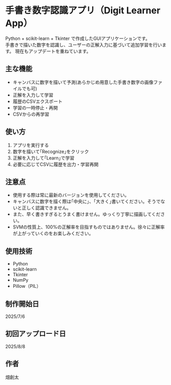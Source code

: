 # 手書き数字認識アプリ（Digit Learner App）

Python + scikit-learn + Tkinter で作成したGUIアプリケーションです。  
手書きで描いた数字を認識し、ユーザーの正解入力に基づいて追加学習を行います。
現在もアップデートを重ねています。

## 主な機能
- キャンバスに数字を描いて予測(あらかじめ用意した手書き数字の画像ファイルでも可)
- 正解を入力して学習
- 履歴のCSVエクスポート
- 学習の一時停止・再開
- CSVからの再学習

## 使い方
1. アプリを実行する
2. 数字を描いて｢Recognize｣をクリック
3. 正解を入力して｢Learn｣で学習
4. 必要に応じてCSVに履歴を出力・学習再開

## 注意点
- 使用する際は常に最新のバージョンを使用してください。
- キャンバスに数字を描く際は｢中央に｣、｢大きく｣書いてください。そうでないと正しく認識できません。
- また、早く書きすぎるとうまく書けません。ゆっくり丁寧に描画してください。
- SVMの性質上、100%の正解率を目指すものではありません。徐々に正解率が上がっていくのをお楽しみください。

## 使用技術
- Python
- scikit-learn
- Tkinter
- NumPy
- Pillow（PIL）

## 制作開始日
2025/7/6

## 初回アップロード日
2025/8/8

## 作者
畑創太
